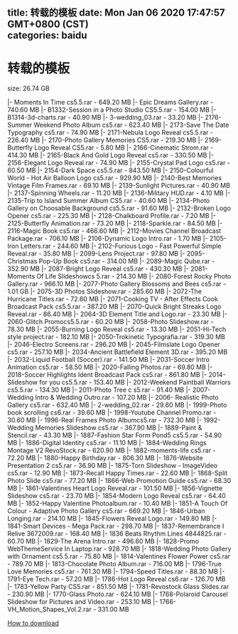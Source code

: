 
title: 转载的模板
date: Mon Jan 06 2020 17:47:57 GMT+0800 (CST)    
categories: baidu
---

# 转载的模板
size: 26.74 GB
 
 
|- Moments In Time cs5.5.rar - 649.20 MB
|- Epic Dreams Gallery.rar - 740.60 MB
|- B1332-Session in a Photo Studio CS5.5.rar - 154.00 MB
|- B1314-3d-charts.rar - 40.90 MB
|- 3-wedding_03.rar - 33.20 MB
|- 2176-Summer Weekend Photo Album cs5.rar - 623.40 MB
|- 2173-Save The Date Typography cs5.rar - 74.90 MB
|- 2171-Nebula Logo Reveal cs5.5.rar - 226.40 MB
|- 2170-Photo Gallery Memories CS5.rar - 219.30 MB
|- 2169-Butterfly Logo Reveal CS5.rar - 5.80 MB
|- 2166-Cinematic Strom.rar - 414.30 MB
|- 2165-Black And Gold Logo Reveal cs5.rar - 330.50 MB
|- 2156-Elegant Logo Reveal.rar - 74.90 MB
|- 2155-Crystal Pad Logo cs5.rar - 60.50 MB
|- 2154-Dark Space cs5.5.rar - 843.50 MB
|- 2150-Colourful World - Hot Air Balloon Logo cs5.rar - 929.90 MB
|- 2140-Best Memories Vintage Film Frames.rar - 69.10 MB
|- 2139-Sunlight Pictures.rar - 40.90 MB
|- 2137-Spinning Wheels.rar - 11.20 MB
|- 2136-Military HUD.rar - 4.10 MB
|- 2135-Trip to Island Summer Album CS5.rar - 40.60 MB
|- 2134-Photo Gallery on Choosable Background cs5.5.rar - 91.60 MB
|- 2132-Broken Logo Opener cs5.rar - 225.30 MB
|- 2128-Chalkboard Profile.rar - 7.20 MB
|- 2125-Butterfly Animation.rar - 73.20 MB
|- 2118-Sparkle.rar - 84.50 MB
|- 2116-Magic Book cs5.rar - 466.60 MB
|- 2112-Movies Channel Broadcast Package.rar - 706.10 MB
|- 2106-Dynamic Logo Intro.rar - 1.70 MB
|- 2105-Iron Letters.rar - 244.60 MB
|- 2102-Furious Logo - Fast Powerful Simple Reveal.rar - 35.80 MB
|- 2099-Lens Project.rar - 97.80 MB
|- 2095-Christmas Pop-Up Book cs5.rar - 314.00 MB
|- 2089-Magic Qube.rar - 352.90 MB
|- 2087-Bright Logo Reveal cs5.rar - 430.30 MB
|- 2081-Moments Of Life Slideshowcs 5.rar - 214.30 MB
|- 2080-Forest Rocky Photo Gallery.rar - 966.10 MB
|- 2077-Photo Gallery Blossoms and Bees cs5.rar - 1.01 GB
|- 2075-3D Photos Slideshow.rar - 285.60 MB
|- 2072-The Hurricane Titles.rar - 72.60 MB
|- 2071-Cooking TV - After Effects Cook Broadcast Pack cs5.5.rar - 387.20 MB
|- 2070-Quick Bright Streaks Logo Reveal.rar - 86.40 MB
|- 2064-3D Element Title and Logo.rar - 23.30 MB
|- 2060-Glitch Promocs5.5.rar - 60.20 MB
|- 2058-Photo Slideshow.rar - 78.30 MB
|- 2055-Burning Logo Reveal cs5.rar - 13.30 MB
|- 2051-Hi-Tech style project.rar - 182.10 MB
|- 2050-Trokinetic Typografia.rar - 319.30 MB
|- 2046-Electro Screens.rar - 296.20 MB
|- 2045-Filmslate Logo Opener cs5.rar - 257.10 MB
|- 2034-Ancient Battlefield Element 3D.rar - 395.20 MB
|- 2032-Liquid Football (Soccer).rar - 141.50 MB
|- 2031-Soccer Intro Animation cs5.rar - 58.50 MB
|- 2020-Falling Photos.rar - 69.80 MB
|- 2018-Soccer Highlights Ident Broadcast Pack cs5.rar - 861.80 MB
|- 2014-Slideshow for you cs5.5.rar - 153.40 MB
|- 2012-Weekend Paintball Warriors cs5.5.rar - 134.30 MB
|- 2011-Photo Tree c s5.rar - 91.40 MB
|- 2007-Wedding Intro & Wedding Outro.rar - 107.20 MB
|- 2006- Realistic Photo Gallery cs5.rar - 632.40 MB
|- 2-wedding_02.rar - 29.60 MB
|- 1999-Photo book scrolling cs6.rar - 39.60 MB
|- 1998-Youtube Channel Promo.rar - 30.60 MB
|- 1996-Real Frames Photo Albumcs5.rar - 732.30 MB
|- 1992-Wedding Memories Slideshow cs5.rar - 367.90 MB
|- 1889-Paint & Stencil.rar - 43.30 MB
|- 1887-Fashion Star Form Pond5 cs5.5.rar - 54.90 MB
|- 1886-Digital Identity cs5.rar - 11.10 MB
|- 1884-Wedding Rings Montage V2 RevoStock.rar - 620.90 MB
|- 1882-moments-life cs5.rar - 72.20 MB
|- 1880-Happy Birthday.rar - 806.30 MB
|- 1876-Website Presentation 2 cs5.rar - 36.90 MB
|- 1875-Torn Slideshow - ImageVideo cs5.rar - 12.90 MB
|- 1873-Recall Happy Times.rar - 22.60 MB
|- 1868-Split Photo Slide cs5.rar - 77.20 MB
|- 1866-Web Promotion Guide cs5.rar - 68.30 MB
|- 1861-Valentines Heart Logo Reveal.rar - 101.50 MB
|- 1856-Vignette Slideshow cs5.rar - 23.70 MB
|- 1854-Modern Logo Reveal cs5.rar - 64.40 MB
|- 1852-Happy Valentine Photoalbum.rar - 10.40 MB
|- 1851-A Touch Of Colour - Adaptive Photo Gallery cs5.rar - 669.20 MB
|- 1846-Urban Longing.rar - 214.10 MB
|- 1845-Flowers Reveal Logo.rar - 149.80 MB
|- 1841-Smart Devices - Mega Pack.rar - 298.70 MB
|- 1837-Remembrance I Relive 3672009.rar - 168.40 MB
|- 1836 Beats Rhythm Lines 4844825.rar - 60.70 MB
|- 1829-The Arena Intro.rar - 496.60 MB
|- 1828-Promo WebThemeService In Laptop.rar - 928.70 MB
|- 1818-Wedding Photo Gallery with Ornament cs5.5.rar - 75.80 MB
|- 1814-Valentines Flower Power cs5.rar - 789.70 MB
|- 1813-Chocolate Photo Album.rar - 716.00 MB
|- 1796-True Love Memories cs5.rar - 761.30 MB
|- 1794-Speed Titles.rar - 88.30 MB
|- 1791-Eye Tech.rar - 57.20 MB
|- 1786-Hot Logo Reveal cs6.rar - 126.70 MB
|- 1783-Yellow Party CS5.rar - 851.50 MB
|- 1781-Revostock Glass Slides.rar - 230.90 MB
|- 1770-Glass Photo.rar - 624.10 MB
|- 1768-Polaroid Carousel Slideshow for Pictures and Video.rar - 253.10 MB
|- 1766-VH_Motion_Shapes_Vol.2.rar - 331.00 MB

[How to download](https://bpcam.bemobtrk.com/go/2ceec3aa-1ca2-46d6-b9ff-aaa5c184517c?jno=3630)